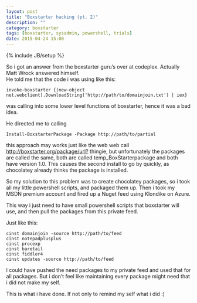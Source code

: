 ```yaml
---
layout: post
title: "Boxstarter hacking (pt. 2)"
description: ""
category: boxstarter
tags: [boxstarter, sysadmin, powershell, trials]
date: 2015-04-24 15:00
---
```

{% include JB/setup %}
<p>So i got an answer from the boxstarter guru’s over at codeplex. Actually Matt Wrock answered himself.<br/>He told me that the code i was using like this: </p>

```posh
invoke-boxstarter {(new-object net.webclient).DownloadString('http://path/to/domainjoin.txt') | iex}  
```

<p>was calling into some lower level functions of boxstarter, hence it was a bad idea.</p>

<p>He directed me to calling  </p>

```posh
Install-BoxstarterPackage -Package http://path/to/partial  
```

<p>this approach may works just like the web web call <a href="http://boxstarter.org/package/url?">http://boxstarter.org/package/url?</a> thingie, but unfortunately the packages are called the same, both are called temp_BoxStarterpackage and both have version 1.0. This causes the second install to go by quickly, as chocolatey already thinks the package is installed.</p>

<p>So my solution to this problem was to create chocolatey packages, so i took all my little powershell scripts, and packaged them up. Then i took my MSDN premium account and fired up a Nuget feed using Klondike on Azure.</p>

<p>This way i just need to have small powershell scripts that boxstarter will use, and then pull the packages from this private feed.</p>

<p>Just like this:  </p>

```posh
cinst domainjoin -source http://path/to/feed  
cinst notepadplusplus  
cinst procexp  
cinst baretail  
cinst fiddler4  
cinst updates -source http://path/to/feed  
```

<p>I could have pushed the need packages to my private feed and used that for all packages. But i don’t feel like maintaining every package might need that i did not make my self.</p>

<p>This is what i have done. If not only to remind my self what i did :)</p>
